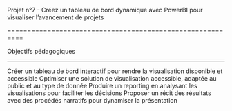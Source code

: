Projet n°7 - Créez un tableau de bord dynamique avec PowerBI pour visualiser l’avancement de projets

==========================================================

Objectifs pédagogiques

---------------------

Créer un tableau de bord interactif pour rendre la visualisation disponible et accessible
Optimiser une solution de visualisation accessible, adaptée au public et au type de donnée
Produire un reporting en analysant les visualisations pour faciliter les décisions
Proposer un récit des résultats avec des procédés narratifs pour dynamiser la présentation
